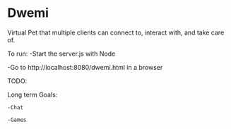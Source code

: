 # Dwemi
Virtual Pet that multiple clients can connect to, interact with, and take care of.

To run:
  -Start the server.js with Node
  
  -Go to http://localhost:8080/dwemi.html in a browser
  
  
TODO:
      
    
  
  
  
  Long term Goals:
    
    -Chat
    
    -Games
  
